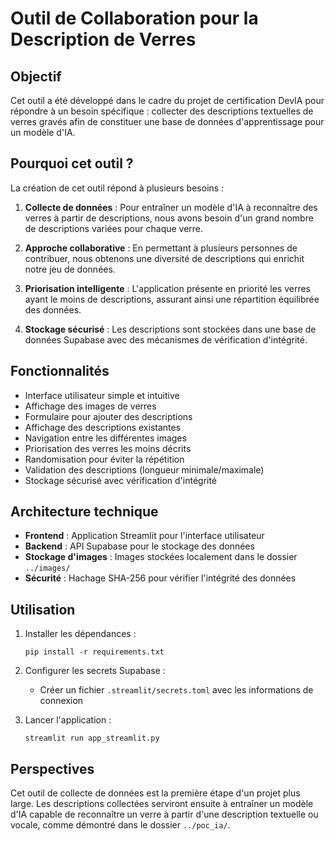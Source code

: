 # Outil de Collaboration pour la Description de Verres

## Objectif

Cet outil a été développé dans le cadre du projet de certification DevIA pour répondre à un besoin spécifique : collecter des descriptions textuelles de verres gravés afin de constituer une base de données d'apprentissage pour un modèle d'IA.

## Pourquoi cet outil ?

La création de cet outil répond à plusieurs besoins :

1. **Collecte de données** : Pour entraîner un modèle d'IA à reconnaître des verres à partir de descriptions, nous avons besoin d'un grand nombre de descriptions variées pour chaque verre.

2. **Approche collaborative** : En permettant à plusieurs personnes de contribuer, nous obtenons une diversité de descriptions qui enrichit notre jeu de données.

3. **Priorisation intelligente** : L'application présente en priorité les verres ayant le moins de descriptions, assurant ainsi une répartition équilibrée des données.

4. **Stockage sécurisé** : Les descriptions sont stockées dans une base de données Supabase avec des mécanismes de vérification d'intégrité.

## Fonctionnalités

- Interface utilisateur simple et intuitive
- Affichage des images de verres
- Formulaire pour ajouter des descriptions
- Affichage des descriptions existantes
- Navigation entre les différentes images
- Priorisation des verres les moins décrits
- Randomisation pour éviter la répétition
- Validation des descriptions (longueur minimale/maximale)
- Stockage sécurisé avec vérification d'intégrité

## Architecture technique

- **Frontend** : Application Streamlit pour l'interface utilisateur
- **Backend** : API Supabase pour le stockage des données
- **Stockage d'images** : Images stockées localement dans le dossier `../images/`
- **Sécurité** : Hachage SHA-256 pour vérifier l'intégrité des données

## Utilisation

1. Installer les dépendances :
   ```
   pip install -r requirements.txt
   ```

2. Configurer les secrets Supabase :
   - Créer un fichier `.streamlit/secrets.toml` avec les informations de connexion

3. Lancer l'application :
   ```
   streamlit run app_streamlit.py
   ```

## Perspectives

Cet outil de collecte de données est la première étape d'un projet plus large. Les descriptions collectées serviront ensuite à entraîner un modèle d'IA capable de reconnaître un verre à partir d'une description textuelle ou vocale, comme démontré dans le dossier `../poc_ia/`. 